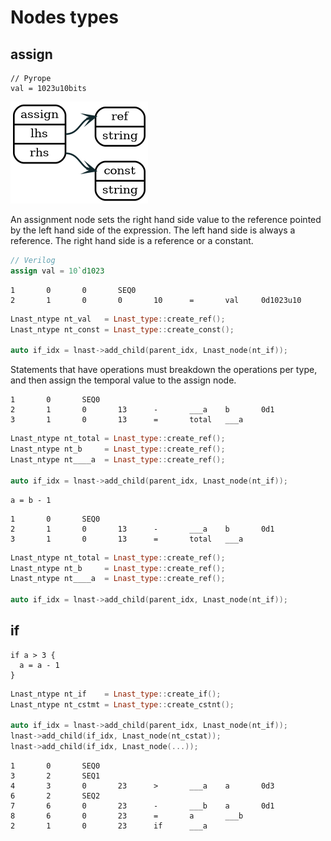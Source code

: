 

# Nodes types

## assign

```coffescript
// Pyrope
val = 1023u10bits
```

![assign](source/graphviz/assign.png)

An assignment node sets the right hand side value to the reference pointed by the left hand side of the expression.
The left hand side is always a reference. The right hand side is a reference or a constant.



```verilog
// Verilog
assign val = 10`d1023
```

```shell
1       0       0       SEQ0
2       1       0       0       10      =       val     0d1023u10
```

```cpp
Lnast_ntype nt_val   = Lnast_type::create_ref();
Lnast_ntype nt_const = Lnast_type::create_const();

auto if_idx = lnast->add_child(parent_idx, Lnast_node(nt_if));
```

Statements that have operations must breakdown the operations per type, and then assign the temporal value to the assign node.

```shell
1       0       SEQ0
2       1       0       13      -       ___a    b       0d1
3       1       0       13      =       total   ___a
```

```cpp
Lnast_ntype nt_total = Lnast_type::create_ref();
Lnast_ntype nt_b     = Lnast_type::create_ref();
Lnast_ntype nt____a  = Lnast_type::create_ref();

auto if_idx = lnast->add_child(parent_idx, Lnast_node(nt_if));
```
```coffescript
a = b - 1
```

```shell
1       0       SEQ0
2       1       0       13      -       ___a    b       0d1
3       1       0       13      =       total   ___a
```

```cpp
Lnast_ntype nt_total = Lnast_type::create_ref();
Lnast_ntype nt_b     = Lnast_type::create_ref();
Lnast_ntype nt____a  = Lnast_type::create_ref();

auto if_idx = lnast->add_child(parent_idx, Lnast_node(nt_if));
```


## if

```coffescript
if a > 3 {
  a = a - 1
}
```

```cpp
Lnast_ntype nt_if    = Lnast_type::create_if();
Lnast_ntype nt_cstmt = Lnast_type::create_cstnt();

auto if_idx = lnast->add_child(parent_idx, Lnast_node(nt_if));
lnast->add_child(if_idx, Lnast_node(nt_cstat));
lnast->add_child(if_idx, Lnast_node(...));
```

```shell
1       0       SEQ0
3       2       SEQ1
4       3       0       23      >       ___a    a       0d3
6       2       SEQ2
7       6       0       23      -       ___b    a       0d1
8       6       0       23      =       a       ___b
2       1       0       23      if      ___a
```

